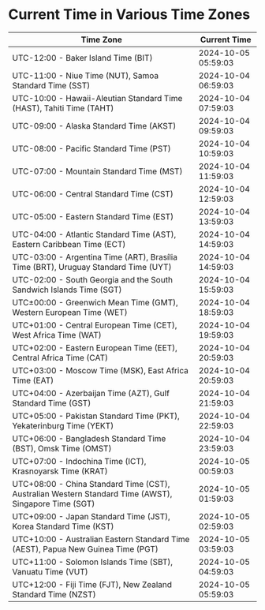 # Current Time in Various Time Zones

| Time Zone | Current Time |
|-----------|--------------|
| UTC-12:00 - Baker Island Time (BIT) | 2024-10-05 05:59:03 |
| UTC-11:00 - Niue Time (NUT), Samoa Standard Time (SST) | 2024-10-04 06:59:03 |
| UTC-10:00 - Hawaii-Aleutian Standard Time (HAST), Tahiti Time (TAHT) | 2024-10-04 07:59:03 |
| UTC-09:00 - Alaska Standard Time (AKST) | 2024-10-04 09:59:03 |
| UTC-08:00 - Pacific Standard Time (PST) | 2024-10-04 10:59:03 |
| UTC-07:00 - Mountain Standard Time (MST) | 2024-10-04 11:59:03 |
| UTC-06:00 - Central Standard Time (CST) | 2024-10-04 12:59:03 |
| UTC-05:00 - Eastern Standard Time (EST) | 2024-10-04 13:59:03 |
| UTC-04:00 - Atlantic Standard Time (AST), Eastern Caribbean Time (ECT) | 2024-10-04 14:59:03 |
| UTC-03:00 - Argentina Time (ART), Brasília Time (BRT), Uruguay Standard Time (UYT) | 2024-10-04 14:59:03 |
| UTC-02:00 - South Georgia and the South Sandwich Islands Time (SGT) | 2024-10-04 15:59:03 |
| UTC±00:00 - Greenwich Mean Time (GMT), Western European Time (WET) | 2024-10-04 18:59:03 |
| UTC+01:00 - Central European Time (CET), West Africa Time (WAT) | 2024-10-04 19:59:03 |
| UTC+02:00 - Eastern European Time (EET), Central Africa Time (CAT) | 2024-10-04 20:59:03 |
| UTC+03:00 - Moscow Time (MSK), East Africa Time (EAT) | 2024-10-04 20:59:03 |
| UTC+04:00 - Azerbaijan Time (AZT), Gulf Standard Time (GST) | 2024-10-04 21:59:03 |
| UTC+05:00 - Pakistan Standard Time (PKT), Yekaterinburg Time (YEKT) | 2024-10-04 22:59:03 |
| UTC+06:00 - Bangladesh Standard Time (BST), Omsk Time (OMST) | 2024-10-04 23:59:03 |
| UTC+07:00 - Indochina Time (ICT), Krasnoyarsk Time (KRAT) | 2024-10-05 00:59:03 |
| UTC+08:00 - China Standard Time (CST), Australian Western Standard Time (AWST), Singapore Time (SGT) | 2024-10-05 01:59:03 |
| UTC+09:00 - Japan Standard Time (JST), Korea Standard Time (KST) | 2024-10-05 02:59:03 |
| UTC+10:00 - Australian Eastern Standard Time (AEST), Papua New Guinea Time (PGT) | 2024-10-05 03:59:03 |
| UTC+11:00 - Solomon Islands Time (SBT), Vanuatu Time (VUT) | 2024-10-05 04:59:03 |
| UTC+12:00 - Fiji Time (FJT), New Zealand Standard Time (NZST) | 2024-10-05 05:59:03 |
